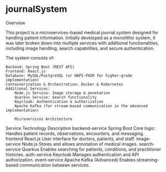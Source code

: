 # journalSystem

Overview

This project is a microservices-based medical journal system designed for handling patient information. Initially developed as a monolithic system, it was later broken down into multiple services with additional functionalities, including image handling, search capabilities, and secure authentication.

The system consists of:

    Backend: Spring Boot (REST API)
    Frontend: React.js
    Database: MySQL/PostgreSQL (or HAPI-FHIR for higher-grade implementation)
    Containerization & Orchestration: Docker & Kubernetes
    Additional Services:
        Node.js Service: Image storage & annotation
        Quarkus Service: Search functionality
        Keycloak: Authentication & authorization
        Apache Kafka (for stream-based communication in the advanced implementation)

        Microservices Architecture
Service	Technology	Description
backend-service	Spring Boot	Core logic: Handles patient records, observations, encounters, and messaging.
frontend	React.js	User interface for doctors, patients, and staff.
image-service	Node.js	Stores and allows annotation of medical images.
search-service	Quarkus	Enables searching for patients, conditions, and practitioner histories.
auth-service	Keycloak	Manages authentication and API authorization.
event-service	Apache Kafka	(Advanced) Enables streaming-based communication between services.
